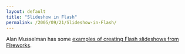 ```yaml
---
layout: default
title: "Slideshow in Flash"
permalink: /2005/09/21/Slideshow-in-Flash/
---
```


Alan Musselman has some <a target="_blank" href="http://weblogs.macromedia.com/amusselman/archives/2005/09/flash_slideshow_1.cfm">examples of creating Flash slideshows from FIreworks</a>.<br/>